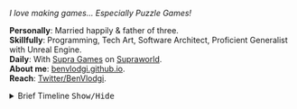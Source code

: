 

*I love making games... Especially Puzzle Games!*

**Personally**: Married happily & father of three.  
**Skillfully**: Programming, Tech Art, Software Architect, Proficient Generalist with Unreal Engine.  
**Daily**: With [Supra Games](https://twitter.com/SupraGamesUG) on [Supraworld](https://store.steampowered.com/app/1869290/Supraworld/).  
**About me**: [benvlodgi.github.io](https://benvlodgi.github.io/).  
**Reach**: [Twitter/BenVlodgi](https://twitter.com/BenVlodgi).  
<details>
<summary> Brief Timeline <kbd>Show/Hide</kbd></summary>
  
- 1991 Born.
- 2000 Played a lot of [Chips Challenge](https://store.steampowered.com/app/346850/Chips_Challenge_1/).
- 2004 Started using my first level editor for [Super Tux](https://www.supertux.org/).
- 2005 Started Programming in TI-BASIC.
- 2008 Started Programming in C++.
     - 🤍 Fell in love with [Portal](https://store.steampowered.com/app/400/Portal/) by [Valve](https://www.valvesoftware.com/).
- 2009 Graduated from High School.
     - Started College at [KVCC](https://www.kvcc.edu/).
     - Started Programming in C#.
- 2010 Joined [Twitter](https://twitter.com/BenVlodgi/status/10715280539918336).
- 2013 Graduated with B.S. in Computer Science from [GVSU](https://www.gvsu.edu/).
- 2016 ❤ Met my wife.
- 2017 Left corporate software to make indie games.
- 2018 ❤ Married my wife.
- 2019 Joined [Supra Games](https://twitter.com/SupraGamesUG).
- 2020 We released [Supraland: Crash](https://store.steampowered.com/app/1093730/Supraland_Crash/).
     - 👶🏼👶🏼 Became a dad.
- 2022 We released [Supraland: Six Inches Under](https://store.steampowered.com/app/1522870/Supraland_Six_Inches_Under/).
     - 👶🏼 New spawn arrived.
- Today We're working on [Supraworld](https://store.steampowered.com/app/1869290/Supraworld/)!
  
</details>


<!--
**BenVlodgi/BenVlodgi** is a ✨ _special_ ✨ repository because its `README.md` (this file) appears on your GitHub profile.

Here are some ideas to get you started:

- 🔭 I’m currently working on ...
- 🌱 I’m currently learning ...
- 👯 I’m looking to collaborate on ...
- 🤔 I’m looking for help with ...
- 💬 Ask me about ...
- 📫 How to reach me: ...
- 😄 Pronouns: ...
- ⚡ Fun fact: ...
-->
